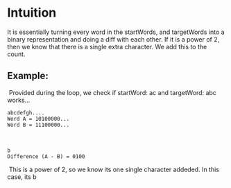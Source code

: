 # Intuition
It is essentially turning every word in the startWords, and targetWords into a binary representation and doing a diff with each other. If it is a power of 2, then we know that there is a single extra character. We add this to the count.
​
## Example:
​
Provided during the loop, we check if startWord: ac and targetWord: abc works...
​
```
abcdefgh....
Word A = 10100000...
Word B = 11100000...
```
​
```
b
Difference (A - B) = 0100
```
​
This is a power of 2, so we know its one single character addeded. In this case, its b